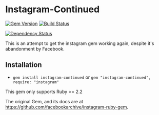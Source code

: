 # Instagram-Continued

[![Gem Version](https://badge.fury.io/rb/instagram-continued.svg)](https://badge.fury.io/rb/instagram-continued) [![Build Status](https://travis-ci.org/icco/instagram-continued.svg?branch=master)](https://travis-ci.org/icco/instagram-continued)

[![Dependency Status](https://gemnasium.com/badges/github.com/icco/instagram-continued.svg)](https://gemnasium.com/github.com/icco/instagram-continued)

This is an attempt to get the instagram gem working again, despite it's abandonment by Facebook.

## Installation

 - `gem install instagram-continued` or `gem "instagram-continued", require: "instagram"`

This gem only supports Ruby >= 2.2

The original Gem, and its docs are at https://github.com/facebookarchive/instagram-ruby-gem.
